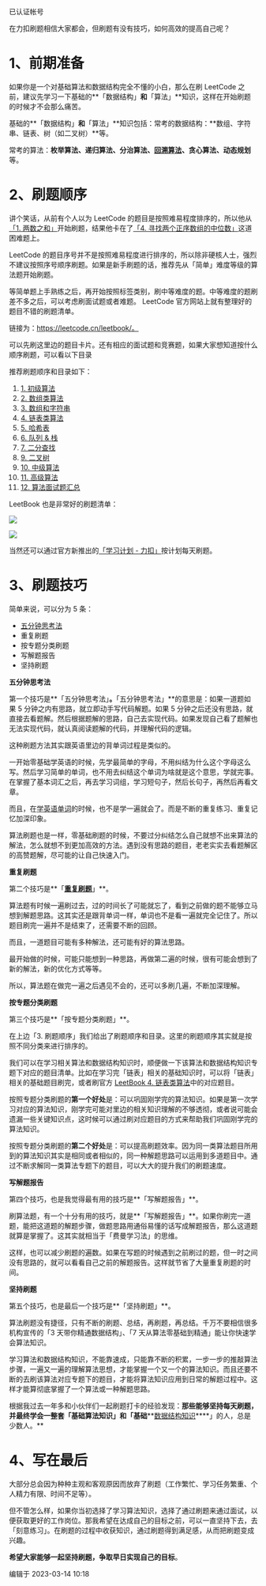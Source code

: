已认证帐号

在力扣刷题相信大家都会，但刷题有没有技巧，如何高效的提高自己呢？

# **1、前期准备**

如果你是一个对基础算法和数据结构完全不懂的小白，那么在刷 LeetCode 之前，建议先学习一下基础的**「数据结构」**和**「算法」**知识，这样在开始刷题的时候才不会那么痛苦。

基础的**「数据结构」**和**「算法」**知识包括：常考的数据结构：**数组、字符串、链表、树（如二叉树）**等。

常考的算法：**枚举算法、递归算法、分治算法、****[回溯算法](https://www.zhihu.com/search?q=回溯算法&search_source=Entity&hybrid_search_source=Entity&hybrid_search_extra={"sourceType"%3A"answer"%2C"sourceId"%3A2828886867})****、贪心算法、动态规划**等。

# **2、刷题顺序**

讲个笑话，从前有个人以为 LeetCode 的题目是按照难易程度排序的，所以他从[「1. 两数之和」](https://link.zhihu.com/?target=https%3A//leetcode.cn/problems/two-sum/)开始刷题，结果他卡在了[「4. 寻找两个正序数组的中位数」](https://link.zhihu.com/?target=https%3A//leetcode.cn/problems/median-of-two-sorted-arrays/)这道困难题上。

LeetCode 的题目序号并不是按照难易程度进行排序的，所以除非硬核人士，强烈不建议按照序号顺序刷题。如果是新手刷题的话，推荐先从「简单」难度等级的算法题开始刷题。

等简单题上手熟练之后，再开始按照标签类别，刷中等难度的题。中等难度的题刷差不多之后，可以考虑刷面试题或者难题。 LeetCode 官方网站上就有整理好的题目不错的刷题清单。

链接为：https://leetcode.cn/leetbook/。

可以先刷这里边的题目卡片。还有相应的面试题和竞赛题，如果大家想知道按什么顺序刷题，可以看以下目录

推荐刷题顺序和目录如下：

1. [1. 初级算法](https://link.zhihu.com/?target=https%3A//leetcode.cn/leetbook/detail/top-interview-questions-easy/)
2. [2. 数组类算法](https://link.zhihu.com/?target=https%3A//leetcode.cn/leetbook/detail/all-about-array/)
3. [3. 数组和字符串](https://link.zhihu.com/?target=https%3A//leetcode.cn/leetbook/detail/array-and-string/)
4. [4. 链表类算法](https://link.zhihu.com/?target=https%3A//leetcode.cn/leetbook/detail/linked-list/)
5. [5. 哈希表](https://link.zhihu.com/?target=https%3A//leetcode.cn/leetbook/detail/hash-table/)
6. [6. 队列 & 栈](https://link.zhihu.com/?target=https%3A//leetcode.cn/leetbook/detail/queue-stack/)
7. [7. 二分查找](https://link.zhihu.com/?target=https%3A//leetcode.cn/leetbook/detail/binary-search/)
8. [9. 二叉树](https://link.zhihu.com/?target=https%3A//leetcode.cn/leetbook/detail/data-structure-binary-tree/)
9. [10. 中级算法](https://link.zhihu.com/?target=https%3A//leetcode.cn/leetbook/detail/top-interview-questions-medium/)
10. [11. 高级算法](https://link.zhihu.com/?target=https%3A//leetcode.cn/leetbook/detail/top-interview-questions-hard/)
11. [12. 算法面试题汇总](https://link.zhihu.com/?target=https%3A//leetcode.cn/leetbook/detail/top-interview-questions/)

LeetBook 也是非常好的刷题清单：

![](./assets/%E7%BB%8F%E9%AA%8C%E8%B4%B4%20-%20%E5%A6%82%E4%BD%95%E5%9C%A8%E5%8A%9B%E6%89%A3%E4%B8%8A%E5%88%B7%E9%A2%98/%E7%BB%8F%E9%AA%8C%E8%B4%B4%20-%20%E5%A6%82%E4%BD%95%E5%9C%A8%E5%8A%9B%E6%89%A3%E4%B8%8A%E5%88%B7%E9%A2%98.png)

![](./assets/%E7%BB%8F%E9%AA%8C%E8%B4%B4%20-%20%E5%A6%82%E4%BD%95%E5%9C%A8%E5%8A%9B%E6%89%A3%E4%B8%8A%E5%88%B7%E9%A2%98/%E7%BB%8F%E9%AA%8C%E8%B4%B4%20-%20%E5%A6%82%E4%BD%95%E5%9C%A8%E5%8A%9B%E6%89%A3%E4%B8%8A%E5%88%B7%E9%A2%98-1.png)

当然还可以通过官方新推出的[「学习计划 - 力扣」](https://link.zhihu.com/?target=https%3A//leetcode.cn/study-plan/)按计划每天刷题。

# **3、刷题技巧**

简单来说，可以分为 5 条：

- [五分钟思考法](https://www.zhihu.com/search?q=五分钟思考法&search_source=Entity&hybrid_search_source=Entity&hybrid_search_extra={"sourceType"%3A"answer"%2C"sourceId"%3A2828886867})
- 重复刷题
- 按专题分类刷题
- 写解题报告
- 坚持刷题

**五分钟思考法**

第一个技巧是**「五分钟思考法」**。**「五分钟思考法」**的意思是：如果一道题如果 5 分钟之内有思路，就立即动手写代码解题。如果 5 分钟之后还没有思路，就直接去看题解。然后根据题解的思路，自己去实现代码。如果发现自己看了题解也无法实现代码，就认真阅读题解的代码，并理解代码的逻辑。

这种刷题方法其实跟英语里边的背单词过程是类似的。

一开始零基础学英语的时候，先学最简单的字母，不用纠结为什么这个字母这么写。然后学习简单的单词，也不用去纠结这个单词为啥就是这个意思，学就完事。在掌握了基本词汇之后，再去学习词组，学习短句子，然后长句子，再然后再看文章。

而且，在[学英语单词](https://www.zhihu.com/search?q=学英语单词&search_source=Entity&hybrid_search_source=Entity&hybrid_search_extra={"sourceType"%3A"answer"%2C"sourceId"%3A2828886867})的时候，也不是学一遍就会了。而是不断的重复练习、重复记忆加深印象。

算法刷题也是一样，零基础刷题的时候，不要过分纠结怎么自己就想不出来算法的解法，怎么就想不到更加高效的方法。遇到没有思路的题目，老老实实去看题解区的高赞题解，尽可能的让自己快速入门。

**重复刷题**

第二个技巧是**「**[重复刷题](https://www.zhihu.com/search?q=重复刷题&search_source=Entity&hybrid_search_source=Entity&hybrid_search_extra={"sourceType"%3A"answer"%2C"sourceId"%3A2828886867})**」**。

算法题有时候一遍刷过去，过的时间长了可能就忘了，看到之前做的题不能够立马想到解题思路。这其实还是跟背单词一样，单词也不是看一遍就完全记住了。所以题目刷完一遍并不是结束了，还需要不断的回顾。

而且，一道题目可能有多种解法，还可能有好的算法思路。

最开始做的时候，可能只能想到一种思路，再做第二遍的时候，很有可能会想到了新的解法，新的优化方式等等。

所以，算法题在做完一遍之后遇见不会的，还可以多刷几遍，不断加深理解。

**按专题分类刷题**

第三个技巧是**「按专题分类刷题」**。

在上边「3. 刷题顺序」我们给出了刷题顺序和目录。这里的刷题顺序其实就是按照不同分类来进行排序的。

我们可以在学习相关算法和数据结构知识时，顺便做一下该算法和数据结构知识专题下对应的题目清单。比如在学习完「链表」相关的基础知识时，可以将「链表」相关的基础题目刷完，或者刷官方 [LeetBook 4. 链表类算法](https://link.zhihu.com/?target=https%3A//leetcode.cn/leetbook/detail/linked-list/)中的对应题目。

按照专题分类刷题的**第一个好处**是：可以巩固刚学完的算法知识。如果是第一次学习对应的算法知识，刚学完可能对里边的相关知识理解的不够透彻，或者说可能会遗漏一些关键知识点，这时候可以通过刷对应题目的方式来帮助我们巩固刚学完的算法知识。

按照专题分类刷题的**第二个好处**是：可以提高刷题效率。因为同一类算法题目所用到的算法知识其实是相同或者相似的，同一种解题思路可以运用到多道题目中。通过不断求解同一类算法专题下的题目，可以大大的提升我们的刷题速度。

**写解题报告**

第四个技巧，也是我觉得最有用的技巧是**「写解题报告」**。

刷算法题，有一个十分有用的技巧，就是**「写解题报告」**。如果你刷完一道题，能把这道题的解题步骤，做题思路用通俗易懂的话写成解题报告，那么这道题就算是掌握了。这其实就相当于「费曼学习法」的思维。

这样，也可以减少刷题的遍数。如果在写题的时候遇到之前刷过的题，但一时之间没有思路的，就可以看看自己之前的解题报告。这样就节省了大量重复刷题的时间。

**坚持刷题**

第五个技巧，也是最后一个技巧是**「坚持刷题」**。

算法刷题没有捷径，只有不断的刷题、总结，再刷题，再总结。千万不要相信很多机构宣传的「3 天带你精通数据结构」、「7 天从算法零基础到精通」能让你快速学会算法知识。

学习算法和数据结构知识，不能靠速成，只能靠不断的积累，一步一步的推敲算法步骤，一遍又一遍的理解算法思想，才能掌握一个又一个的算法知识。而且还要不断的去刷该算法对应专题下的题目，才能将算法知识应用到日常的解题过程中。这样才能算彻底掌握了一个算法或一种解题思路。

根据我过去一年多和小伙伴们一起刷题打卡的经验发现：**那些能够坚持每天刷题，并最终学会一整套「基础算法知识」和「基础****[数据结构知识](https://www.zhihu.com/search?q=数据结构知识&search_source=Entity&hybrid_search_source=Entity&hybrid_search_extra={"sourceType"%3A"answer"%2C"sourceId"%3A2828886867})****」的人，总是少数人。**

# **4、写在最后**

大部分总会因为种种主观和客观原因而放弃了刷题（工作繁忙、学习任务繁重、个人精力有限、时间不足等）。

但不管怎么样，如果你当初选择了学习算法知识，选择了通过刷题来通过面试，以便获取更好的工作岗位。那我希望在达成自己的目标之前，可以一直坚持下去，去「刻意练习」。在刷题的过程中收获知识，通过刷题得到满足感，从而把刷题变成兴趣。

**希望大家能够一起坚持刷题，争取早日实现自己的目标**。

编辑于 2023-03-14 10:18